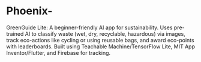 # Phoenix-
GreenGuide Lite: A beginner-friendly AI app for sustainability. Uses pre-trained AI to classify waste (wet, dry, recyclable, hazardous) via images, track eco-actions like cycling or using reusable bags, and award eco-points with leaderboards. Built using Teachable Machine/TensorFlow Lite, MIT App Inventor/Flutter, and Firebase for tracking.
